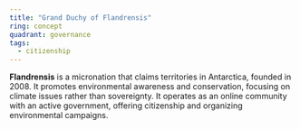 ```yaml
---
title: "Grand Duchy of Flandrensis"
ring: concept
quadrant: governance
tags:
  - citizenship
---
```


**Flandrensis** is a micronation that claims territories in Antarctica, founded in 2008. It promotes environmental awareness and conservation, focusing on climate issues rather than sovereignty. It operates as an online community with an active government, offering citizenship and organizing environmental campaigns.
